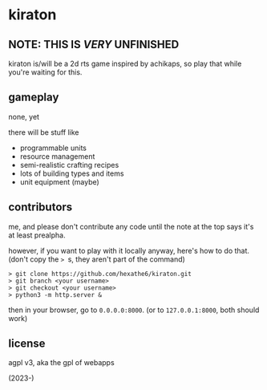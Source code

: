 # kiraton
NOTE: THIS IS *VERY* UNFINISHED
-------------------------------

kiraton is/will be a 2d rts game inspired by achikaps, so play that
while you're waiting for this.

gameplay
--------

none, yet

there will be stuff like
 - programmable units
 - resource management
 - semi-realistic crafting recipes
 - lots of building types and items
 - unit equipment (maybe)

contributors
------------

me, and please don't contribute any code until the note at the top
says it's at least prealpha.

however, if you want to play with it locally anyway, here's how to do
that. (don't copy the `> `s, they aren't part of the command)

```
> git clone https://github.com/hexathe6/kiraton.git
> git branch <your username>
> git checkout <your username>
> python3 -m http.server &
```

then in your browser, go to `0.0.0.0:8000`. (or to `127.0.0.1:8000`,
both should work)

license
-------

agpl v3, aka the gpl of webapps

(2023-)
